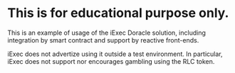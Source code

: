 # This is for educational purpose only.

This is an example of usage of the iExec Doracle solution, including integration by smart contract and support by reactive front-ends.

iExec does not advertize using it outside a test environment. In particular, iExec does not support nor encourages gambling using the RLC token.

